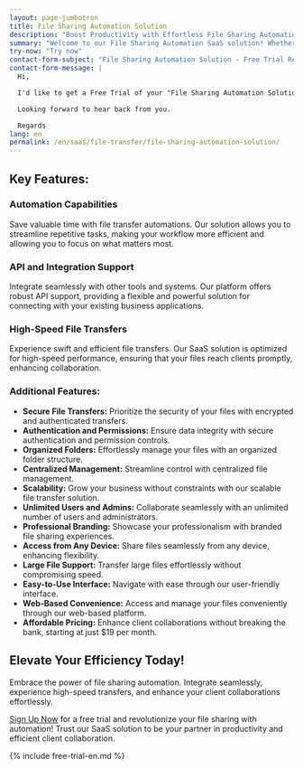 ```yaml
---
layout: page-jumbotron
title: File Sharing Automation Solution
description: "Boost Productivity with Effortless File Sharing Automation"
summary: "Welcome to our File Sharing Automation SaaS solution! Whether you're a solo professional or part of a medium-sized organization, our platform is designed to supercharge your productivity through intelligent file transfer automations. Experience seamless integration, high-speed transfers, and efficient client collaborations with our cutting-edge solution."
try-now: "Try now"
contact-form-subject: "File Sharing Automation Solution - Free Trial Request"
contact-form-message: |
  Hi,

  I'd like to get a Free Trial of your "File Sharing Automation Solution".

  Looking forward to hear back from you.

  Regards
lang: en
permalink: /en/saas/file-transfer/file-sharing-automation-solution/
---
```

## Key Features:

### Automation Capabilities
Save valuable time with file transfer automations. Our solution allows you to streamline repetitive tasks, making your workflow more efficient and allowing you to focus on what matters most.

### API and Integration Support
Integrate seamlessly with other tools and systems. Our platform offers robust API support, providing a flexible and powerful solution for connecting with your existing business applications.

### High-Speed File Transfers
Experience swift and efficient file transfers. Our SaaS solution is optimized for high-speed performance, ensuring that your files reach clients promptly, enhancing collaboration.

### Additional Features:

- **Secure File Transfers:** Prioritize the security of your files with encrypted and authenticated transfers.
- **Authentication and Permissions:** Ensure data integrity with secure authentication and permission controls.
- **Organized Folders:** Effortlessly manage your files with an organized folder structure.
- **Centralized Management:** Streamline control with centralized file management.
- **Scalability:** Grow your business without constraints with our scalable file transfer solution.
- **Unlimited Users and Admins:** Collaborate seamlessly with an unlimited number of users and administrators.
- **Professional Branding:** Showcase your professionalism with branded file sharing experiences.
- **Access from Any Device:** Share files seamlessly from any device, enhancing flexibility.
- **Large File Support:** Transfer large files effortlessly without compromising speed.
- **Easy-to-Use Interface:** Navigate with ease through our user-friendly interface.
- **Web-Based Convenience:** Access and manage your files conveniently through our web-based platform.
- **Affordable Pricing:** Enhance client collaborations without breaking the bank, starting at just $19 per month.

## Elevate Your Efficiency Today!

Embrace the power of file sharing automation. Integrate seamlessly, experience high-speed transfers, and enhance your client collaborations effortlessly.

[Sign Up Now](#start-your-free-trial) for a free trial and revolutionize your file sharing with automation! Trust our SaaS solution to be your partner in productivity and efficient client collaboration.

{% include free-trial-en.md %}
